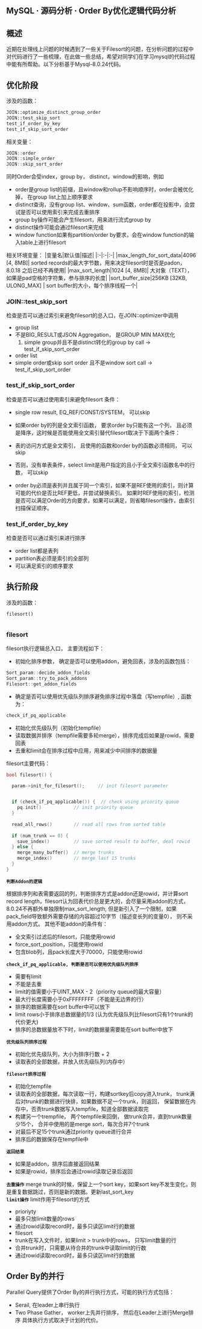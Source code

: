 ## MySQL · 源码分析 · Order By优化逻辑代码分析


    
## 概述

近期在处理线上问题的时候遇到了一些关于Filesort的问题，在分析问题的过程中对代码进行了一些梳理，在此做一些总结，希望对同学们在学习mysql的代码过程中能有所帮助。以下分析基于Mysql-8.0.24代码。  

## 优化阶段

涉及的函数：  

```bash
JOIN::optimize_distinct_group_order
JOIN::test_skip_sort
test_if_order_by_key
test_if_skip_sort_order

```


相关变量：  

```cpp
JOIN::order
JOIN::simple_order
JOIN::skip_sort_order

```

同时Order会受index，group by， distinct，window的影响，例如  

* order是group list的前缀，且window和rollup不影响顺序时，order会被优化掉， 在group list上加上顺序要求
* distinct查询，没有group list、window、sum函数，order都在投影中，会尝试是否可以使用索引来完成去重排序
* group by操作可能会产生filesort，用来进行流式group by
* distinct操作可能会通过filesort来完成
* window function如果有partition/order by要求，会在window function的输入table上进行filesort



相关环境变量：
|变量名|默认值|描述|
|:-|:-|:-|
|max_length_for_sort_data|4096 [4, 8MB]| sorted records的最大字节数，用来决定filesort时是否是padon，8.0.18 之后已经不再使用|
|max_sort_length|1024 [4, 8MB]| 大对象（TEXT）， 如果是pad空格的字符集，参与排序的长度|
|sort_buffer_size|256KB [32KB, ULONG_MAX] | sort buffer的大小，每个排序线程一个|  

### JOIN::test_skip_sort

检查是否可以通过索引来避免filesort的总入口，在JOIN::optimizer中调用  

* group list
* 不是BIG_RESULT或JSON Aggregation， 是GROUP MIN MAX优化
    1. simple group并且不是distinct转化的group by
  call -> test_if_skip_sort_order
* order list
* simple order或skip sort order 且不是window sort
  call -> test_if_skip_sort_order


### test_if_skip_sort_order

检查是否可以通过使用索引来避免filesort
条件：  

* single row result, EQ_REF/CONST/SYSTEM， 可以skip
* 如果order by的列是全文索引函数， 要求order by只能有这一个列， 且必须是降序，这时候是否能使用全文索引替代filesort取决于下面两个条件：
  

* 表的访问方式是全文索引， 且使用的函数和order by的函数必须相同， 可以skip
* 否则，没有单表条件，select limit是用户指定的且小于全文索引函数名中的行数， 可以skip
    

  
* order by必须是表列并且属于同一个索引，如果不是REF使用的索引，则计算可能的代价是否比REF更低，并尝试替换索引。 如果时REF使用的索引，检测是否可以满足Order的方向要求，如果可以满足，则省略filesort操作，由索引扫描保证顺序。


### test_if_order_by_key

检查是否可以通过索引来进行排序  

* order list都是表列
* partition表必须是索引的全部列
* 可以满足索引的顺序要求


## 执行阶段

涉及的函数：  

```LANG
filesort()


```

### filesort

filesort执行逻辑总入口， 主要流程如下：  

* 初始化排序参数， 确定是否可以使用addon，避免回表，涉及的函数包括：
    

```cpp
Sort_param::decide_addon_fields
Sort_param::try_to_pack_addons
Filesort::get_addon_fields

```

  
* 确定是否可以使用优先级队列排序避免排序过程中落盘（写tempfile）, 函数为：
    

```bash
check_if_pq_applicable

```

  
* 初始化优先级队列（初始化tempfile）
* 读取数据并排序（tempfile需要多轮merge），排序完成后如果是rowid，需要回表
* 去重和limit会在排序过程中应用，用来减少中间排序的数据量



filesort主要代码：  

```cpp
bool filesort() {

  param->init_for_filesort();     // init filesort parameter


  if (check_if_pq_applicable()) {  // check using priority queue
    pq.init()            // init priority queue
  }
  
  read_all_rows()        // read all rows from sorted table
  
  if (num_trunk == 0) {
    save_index()         // save sorted result to buffer, deal rowid
  } else {
    merge_many_buffer()  // merge trunks
    merge_index()        // merge last 15 trunks
  }
}


``` **`判断Addon的逻辑`**  

根据排序列和表需要返回的列，判断排序方式是addon还是rowid，并计算sort record length，filesort认为回表代价总是更大的，会尽量采用addon的方式， 8.0.24不再额外单独限制max_sort_length, 但是新引入了一个限制，如果pack_field导致额外需要存储的内容超过10字节（描述变长列的变量0）， 则不采用addon方式。 其他不能addon的条件有：  

* 全文索引过滤后的filesort，只能使用rowid
* force_sort_position，只能使用rowid
* 包含blob列，且pack长度大于70000，只能使用rowid

 **`check_if_pq_applicable, 判断是否可以使用优先级队列排序`**   

* 需要有limit
* 不能是去重
* limit的值需要小于UINT_MAX - 2（priority queue的最大容量）
* 最大行长度需要小于0xFFFFFFFF（不能是无边界的行）
* 排序的数据需要在sort buffer中可以放下
* limit rows小于排序总数据量的1/3 (认为优先级队列比filesort只有1个trunk的代价更大)
* 排序的总数据量放不下时，limit的数据量需要能在sort buffer中放下

 **`优先级队列排序过程`**   

* 初始化优先级队列，大小为排序行数 + 2
* 读取表的全部数据，并放入优先级队列(内存中）

 **`filesort排序过程`**   

* 初始化tempfile
* 读取表的全部数据，每次读取一行，构建sortkey后copy进入trunk， trunk满后对trunk的数据进行快排，如果数据不足一个trunk，则返回， 保留数据在内存中，否责trunk数据写入tempfile，知道全部数据读取完
* 构建另一个trempfile， 两个tempfile来回倒， 做trunk合并，直到trunk数量少15个， 合并中使用的是merge sort，每次合并7个trunk
* 对最后不足15个trunk通过priority queue进行合并
* 排序后的数据保存在tempfile中

 **`返回结果`**   

* 如果是addon，排序后直接返回结果
* 如果是rowid，排序后会通过rowid读取记录后返回

 **`去重操作`** merge trunk的时候，保留上一个sort key，如果sort key不发生变化，则是重复数据跳过，否则是新的数据。更新last_sort_key   **`limit操作`** limit作用于filesort的方式  

* prioriyty
* 最多只放limit数量的rows
* 通过rowid读取record时，最多只读区limit行的数据
* filesort
* trunk在写入文件时，如果limit > trunk中的rows， 只写limit数量的行
* 合并trunk时，只需要从待合并的trunk中读取limit的行数
* 通过rowid读取record时，最多只读区limit行的数据


## Order By的并行

Parallel Query提供了Order By的并行执行方式，可能的执行方式包括：  

* Serail, 在leader上串行执行
* Two Phase Gather， worker上先并行排序， 然后在Leader上进行Merge排序
具体执行方式取决于计划的代价。


